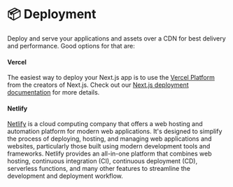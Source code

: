 # 📦 Deployment

Deploy and serve your applications and assets over a CDN for best delivery and performance. Good options for that are:

#### Vercel
The easiest way to deploy your Next.js app is to use the [Vercel Platform](https://vercel.com/new?utm_medium=default-template&filter=next.js&utm_source=create-next-app&utm_campaign=create-next-app-readme) from the creators of Next.js. Check out our [Next.js deployment documentation](https://nextjs.org/docs/deployment) for more details.

#### Netlify

[Netlify](https://www.netlify.com/) is a cloud computing company that offers a web hosting and automation platform for modern web applications. It's designed to simplify the process of deploying, hosting, and managing web applications and websites, particularly those built using modern development tools and frameworks. Netlify provides an all-in-one platform that combines web hosting, continuous integration (CI), continuous deployment (CD), serverless functions, and many other features to streamline the development and deployment workflow.
